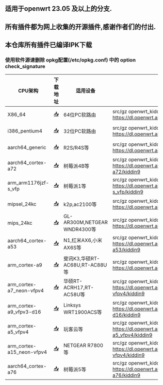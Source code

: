 ## 适用于openwrt 23.05 及以上的分支.
## 所有插件都为网上收集的开源插件,感谢作者们的付出.

## 本仓库所有插件已编译IPK下载
### 使用软件源请删除 opkg配置(/etc/opkg.conf) 中的 option check_signature


| CPU架构           | 下载地址                                             | 适用设备    | 软件源    | 更新频率    |
|----------------|-----------------------------------------------------|--------------------------------------|-----------|-----------|
| X86_64         | [📥](https://dl.openwrt.ai/latest/packages/x86_64/kiddin9/)         |          64位PC软路由    | src/gz openwrt_kiddin9 https://dl.openwrt.ai/latest/packages/x86_64/kiddin9 | 日更  |
| i386_pentium4  | [📥](https://dl.openwrt.ai/latest/packages/i386_pentium4/kiddin9/)      |      32位PC软路由    | src/gz openwrt_kiddin9 https://dl.openwrt.ai/latest/packages/i386_pentium4/kiddin9 | 日更  |
| aarch64_generic    | [📥](https://dl.openwrt.ai/latest/packages/aarch64_generic/kiddin9/)     |   R2S/R4S等        |  src/gz openwrt_kiddin9 https://dl.openwrt.ai/latest/packages/aarch64_generic/kiddin9 | 日更  |
| aarch64_cortex-a72    | [📥](https://dl.openwrt.ai/latest/packages/aarch64_cortex-a72/kiddin9/)     |  树莓派4B等   |  src/gz openwrt_kiddin9 https://dl.openwrt.ai/latest/packages/aarch64_cortex-a72/kiddin9  |  日更 |
| arm_arm1176jzf-s_vfp    | [📥](https://dl.openwrt.ai/latest/packages/arm_arm1176jzf-s_vfp/kiddin9/)     |  树莓派1等   |  src/gz openwrt_kiddin9 https://dl.openwrt.ai/latest/packages/arm_arm1176jzf-s_vfp/kiddin9  |  日更 |
| mipsel_24kc    | [📥](https://dl.openwrt.ai/latest/packages/mipsel_24kc/kiddin9/)     |  k2p,ac2100等 | src/gz openwrt_kiddin9 https://dl.openwrt.ai/latest/packages/mipsel_24kc/kiddin9   | 日更  |
| mips_24kc    | [📥](https://dl.openwrt.ai/latest/packages/mips_24kc/kiddin9/)     |  GL-AR300M,NETGEAR WNDR4300等 | src/gz openwrt_kiddin9 https://dl.openwrt.ai/latest/packages/mips_24kc/kiddin9   | 日更  |
| aarch64_cortex-a53    | [📥](https://dl.openwrt.ai/latest/packages/aarch64_cortex-a53/kiddin9/) |  N1,红米AX6,小米AX6S等 |  src/gz openwrt_kiddin9 https://dl.openwrt.ai/latest/packages/aarch64_cortex-a53/kiddin9 |   日更 |
| arm_cortex-a9    | [📥](https://dl.openwrt.ai/latest/packages/arm_cortex-a9/kiddin9/) |  斐讯K3,华硕RT-AC68U,RT-AC88U等 |  src/gz openwrt_kiddin9 https://dl.openwrt.ai/latest/packages/arm_cortex-a9/kiddin9 |   日更 |
| arm_cortex-a7_neon-vfpv4    | [📥](https://dl.openwrt.ai/latest/packages/arm_cortex-a7_neon-vfpv4/kiddin9/) |  华硕RT-ACRH17,RT-AC58U等 |  src/gz openwrt_kiddin9 https://dl.openwrt.ai/latest/packages/arm_cortex-a7_neon-vfpv4/kiddin9 |   日更 |
| arm_cortex-a9_vfpv3-d16    | [📥](https://dl.openwrt.ai/latest/packages/arm_cortex-a9_vfpv3-d16/kiddin9/) |  Linksys WRT1900ACS等 |  src/gz openwrt_kiddin9 https://dl.openwrt.ai/latest/packages/arm_cortex-a9_vfpv3-d16/kiddin9 |   日更 |
| arm_cortex-a5_vfpv4    | [📥](https://dl.openwrt.ai/latest/packages/arm_cortex-a5_vfpv4/kiddin9/) |  玩客云等 |  src/gz openwrt_kiddin9 https://dl.openwrt.ai/latest/packages/arm_cortex-a5_vfpv4/kiddin9 |   日更 |
| arm_cortex-a15_neon-vfpv4    | [📥](https://dl.openwrt.ai/latest/packages/arm_cortex-a15_neon-vfpv4/kiddin9/) |  NETGEAR R7800等 |  src/gz openwrt_kiddin9 https://dl.openwrt.ai/latest/packages/arm_cortex-a15_neon-vfpv4/kiddin9 |   日更 |
| aarch64_cortex-a76    | [📥](https://dl.openwrt.ai/latest/packages/aarch64_cortex-a76/kiddin9/) |  树莓派5等 |  src/gz openwrt_kiddin9 https://dl.openwrt.ai/latest/packages/aarch64_cortex-a76/kiddin9 |   日更 |
